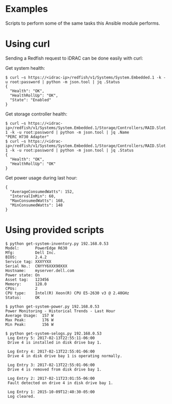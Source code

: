 # Examples

Scripts to perform some of the same tasks this Ansible module performs.

# Using curl

Sending a Redfish request to iDRAC can be done easily with curl:

Get system health:

```
$ curl –s https://<idrac-ip>/redfish/v1/Systems/System.Embedded.1 -k -u root:password | python -m json.tool | jq .Status
{
  "Health": "OK",
  "HealthRollUp": "OK",
  "State": "Enabled"
}
```

Get storage controller health:
 
```
$ curl –s https://<idrac-ip>/redfish/v1/Systems/System.Embedded.1/Storage/Controllers/RAID.Slot.8-1 -k -u root:password | python -m json.tool | jq .Name
"PERC H730 Adapter"
$ curl –s https://<idrac-ip>/redfish/v1/Systems/System.Embedded.1/Storage/Controllers/RAID.Slot.8-1 -k -u root:password | python -m json.tool | jq .Status
{
  "Health": "OK",
  "HealthRollUp": "OK"
}
```

Get power usage during last hour:

```$ curl –s https://<idrac-ip>/redfish/v1/Chassis/System.Embedded.1/Power/PowerControl -k -u root:password | python -m json.tool | jq .PowerMetrics
{
  "AverageConsumedWatts": 152,
  "IntervalInMin": 60,
  "MaxConsumedWatts": 168,
  "MinConsumedWatts": 148
}
```

# Using provided scripts

```
$ python get-system-inventory.py 192.168.0.53
Model:       PowerEdge R630
Mfg:         Dell Inc.
BIOS:        2.4.2
Service tag: XXXYYXX
Serial No.:  CNYYY6XXX90XXX
Hostname:    myserver.dell.com
Power state: On
Asset tag:   123456
Memory:      128.0
CPUs:        2
CPU type:    Intel(R) Xeon(R) CPU E5-2630 v3 @ 2.40GHz
Status:      OK

$ python get-system-power.py 192.168.0.53
Power Monitoring - Historical Trends - Last Hour
Average Usage:  157 W
Max Peak:       176 W
Min Peak:       156 W

$ python get-system-selogs.py 192.168.0.53
 Log Entry 5: 2017-02-13T22:55:11-06:00
 Drive 4 is installed in disk drive bay 1.

 Log Entry 4: 2017-02-13T22:55:01-06:00
 Drive 4 in disk drive bay 1 is operating normally.

 Log Entry 3: 2017-02-13T22:55:01-06:00
 Drive 4 is removed from disk drive bay 1.

 Log Entry 2: 2017-02-11T23:01:55-06:00
 Fault detected on drive 4 in disk drive bay 1.

 Log Entry 1: 2015-10-09T12:40:30-05:00
 Log cleared.

```


